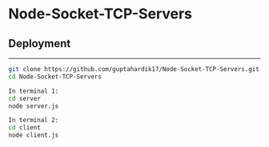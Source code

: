 # Node-Socket-TCP-Servers

## Deployment

<hr>

```sh
git clone https://github.com/guptahardik17/Node-Socket-TCP-Servers.git
cd Node-Socket-TCP-Servers

In terminal 1:
cd server
node server.js

In terminal 2:
cd client
node client.js
```
